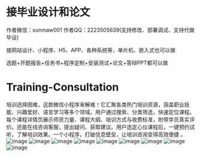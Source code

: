 # 接毕业设计和论文
作者微信：xunmaw001  作者QQ：2223505639(支持修改、部署调试、支持代做毕设)

接网站设计、小程序、H5、APP、各种系统等，单片机、嵌入式也可以做

选题+开题报告+任务书+程序定制+安装测试+论文+答辩PPT都可以做
# Training-Consultation
培训选择困难，这款微信小程序来解难！它汇聚各类热门培训资源，涵盖职业技能、兴趣爱好、语言学习等多个领域。用户通过搜索、分类筛选，快速定位课程。每个课程详情页展示师资力量、课程大纲、培训方式与收费标准，附带学员真实评价。还能在线咨询客服，提出疑问、获取建议。用户选定心仪课程后，一键预约试听，了解培训效果。一个小程序，打破信息壁垒，让培训咨询变得高效便捷 。
![image](https://github.com/user-attachments/assets/5e880e23-bd43-4a01-bc99-f513dba7ac8f)
![image](https://github.com/user-attachments/assets/2da3a718-23c4-47ce-bfb3-e5927911404b)
![image](https://github.com/user-attachments/assets/be2539f8-694f-4c10-9a78-a5aecbcabae0)
![image](https://github.com/user-attachments/assets/f697ba35-a1f7-4ae9-aaa4-227a4e0d10e5)
![image](https://github.com/user-attachments/assets/95033692-5e06-4f80-b103-378b8c6efd4c)
![image](https://github.com/user-attachments/assets/32d043e8-0af7-4a71-9931-1f5660324838)
![image](https://github.com/user-attachments/assets/eddf169e-a9f6-4852-9303-2d701532a512)
![image](https://github.com/user-attachments/assets/c55d5357-995c-48b6-a070-464a5ae2d69e)
![image](https://github.com/user-attachments/assets/35f33d43-19b8-4ab9-b670-0370a4c9d18b)
